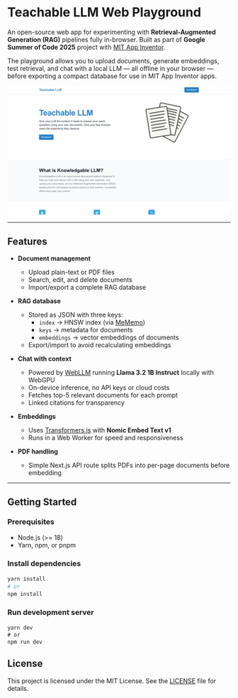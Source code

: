 # Teachable LLM Web Playground  

An open-source web app for experimenting with **Retrieval-Augmented Generation (RAG)** pipelines fully in-browser. Built as part of **Google Summer of Code 2025** project with [MIT App Inventor](https://appinventor.mit.edu).  

The playground allows you to upload documents, generate embeddings, test retrieval, and chat with a local LLM — all offline in your browser — before exporting a compact database for use in MIT App Inventor apps.  

![WebLLM Playground Front Page](./public/webllm-frontpage.png)  

---

## Features  

- **Document management**  
  - Upload plain-text or PDF files  
  - Search, edit, and delete documents  
  - Import/export a complete RAG database  

- **RAG database**  
  - Stored as JSON with three keys:  
    - `index` → HNSW index (via [MeMemo](https://github.com/poloclub/mememo))  
    - `keys` → metadata for documents  
    - `embeddings` → vector embeddings of documents  
  - Export/import to avoid recalculating embeddings  

- **Chat with context**  
  - Powered by [WebLLM](https://github.com/mlc-ai/web-llm) running **Llama 3.2 1B Instruct** locally with WebGPU  
  - On-device inference, no API keys or cloud costs  
  - Fetches top-5 relevant documents for each prompt  
  - Linked citations for transparency  

- **Embeddings**  
  - Uses [Transformers.js](https://github.com/huggingface/transformers.js) with **Nomic Embed Text v1**  
  - Runs in a Web Worker for speed and responsiveness  

- **PDF handling**  
  - Simple Next.js API route splits PDFs into per-page documents before embedding  

---

## Getting Started  

### Prerequisites  
- Node.js (>= 18)  
- Yarn, npm, or pnpm  

### Install dependencies  
```bash
yarn install
# or
npm install
```

### Run development server
```
yarn dev
# or
npm run dev
```

## License
This project is licensed under the MIT License. See the [LICENSE](https://github.com/Tonyhrule/Teachable-LLM/blob/main/LICENSE) file for details.
